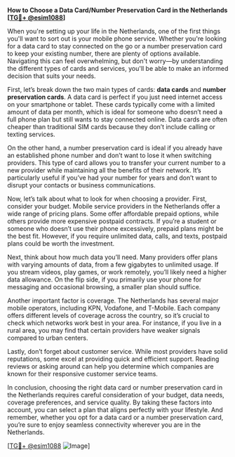 **How to Choose a Data Card/Number Preservation Card in the Netherlands [[TG💪+ @esim1088](https://t.me/s/esim1088)]**

When you're setting up your life in the Netherlands, one of the first things you'll want to sort out is your mobile phone service. Whether you're looking for a data card to stay connected on the go or a number preservation card to keep your existing number, there are plenty of options available. Navigating this can feel overwhelming, but don't worry—by understanding the different types of cards and services, you'll be able to make an informed decision that suits your needs.

First, let’s break down the two main types of cards: **data cards** and **number preservation cards**. A data card is perfect if you just need internet access on your smartphone or tablet. These cards typically come with a limited amount of data per month, which is ideal for someone who doesn’t need a full phone plan but still wants to stay connected online. Data cards are often cheaper than traditional SIM cards because they don’t include calling or texting services.

On the other hand, a number preservation card is ideal if you already have an established phone number and don’t want to lose it when switching providers. This type of card allows you to transfer your current number to a new provider while maintaining all the benefits of their network. It’s particularly useful if you’ve had your number for years and don’t want to disrupt your contacts or business communications.

Now, let’s talk about what to look for when choosing a provider. First, consider your budget. Mobile service providers in the Netherlands offer a wide range of pricing plans. Some offer affordable prepaid options, while others provide more expensive postpaid contracts. If you’re a student or someone who doesn’t use their phone excessively, prepaid plans might be the best fit. However, if you require unlimited data, calls, and texts, postpaid plans could be worth the investment.

Next, think about how much data you’ll need. Many providers offer plans with varying amounts of data, from a few gigabytes to unlimited usage. If you stream videos, play games, or work remotely, you’ll likely need a higher data allowance. On the flip side, if you primarily use your phone for messaging and occasional browsing, a smaller plan should suffice.

Another important factor is coverage. The Netherlands has several major mobile operators, including KPN, Vodafone, and T-Mobile. Each company offers different levels of coverage across the country, so it’s crucial to check which networks work best in your area. For instance, if you live in a rural area, you may find that certain providers have weaker signals compared to urban centers.

Lastly, don’t forget about customer service. While most providers have solid reputations, some excel at providing quick and efficient support. Reading reviews or asking around can help you determine which companies are known for their responsive customer service teams.

In conclusion, choosing the right data card or number preservation card in the Netherlands requires careful consideration of your budget, data needs, coverage preferences, and service quality. By taking these factors into account, you can select a plan that aligns perfectly with your lifestyle. And remember, whether you opt for a data card or a number preservation card, you’re sure to enjoy seamless connectivity wherever you are in the Netherlands.

[[TG💪+ @esim1088](https://t.me/s/esim1088) ![Image](https://i.postimg.cc/Y0z9fWf4/image.png)]